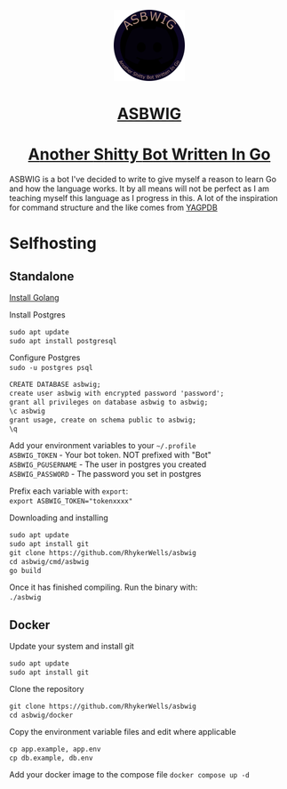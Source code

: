 <p align="center">
  <a href="https://github.com/RhykerWells/asbwig">
    <picture>
      <img src="./frontend/img/avatar.png" height="128">
    </picture>
    <h1 align="center">ASBWIG</h1>
    <h1 align="center">
      <span style="font-weight: bold;">A</span>nother <span style="font-weight: bold;">S</span>hitty</span> <span style="font-weight: bold;">B</span>ot</span> <span style="font-weight: bold;">W</span>ritten</span> <span style="font-weight: bold;">I</span>n</span> <span style="font-weight: bold;">G</span>o</span>
    </h1>
  </a>
</p>
ASBWIG is a bot I've decided to write to give myself a reason to learn Go and how the language works.
It by all means will not be perfect as I am teaching myself this language as I progress in this.
A lot of the inspiration for command structure and the like comes from <a href="https://github.com/botlabs-gg/yagpdb">YAGPDB</a>

# Selfhosting
## Standalone
[Install Golang](https://go.dev/doc/install)

Install Postgres</br>
```
sudo apt update
sudo apt install postgresql
```

Configure Postgres</br>
`sudo -u postgres psql`
```
CREATE DATABASE asbwig;
create user asbwig with encrypted password 'password';
grant all privileges on database asbwig to asbwig;
\c asbwig
grant usage, create on schema public to asbwig;
\q
```

Add your environment variables to your `~/.profile`</br>
`ASBWIG_TOKEN` - Your bot token. NOT prefixed with "Bot"</br>
`ASBWIG_PGUSERNAME` - The user in postgres you created</br>
`ASBWIG_PASSWORD` - The password you set in postgres

Prefix each variable with `export`:</br>
`export ASBWIG_TOKEN="tokenxxxx"`

Downloading and installing
```
sudo apt update
sudo apt install git
git clone https://github.com/RhykerWells/asbwig
cd asbwig/cmd/asbwig
go build
```

Once it has finished compiling. Run the binary with:</br>
`./asbwig`

## Docker

Update your system and install git
```
sudo apt update
sudo apt install git
```
Clone the repository
```
git clone https://github.com/RhykerWells/asbwig
cd asbwig/docker
```
Copy the environment variable files and edit where applicable
```
cp app.example, app.env
cp db.example, db.env
```
Add your docker image to the compose file
`docker compose up -d`